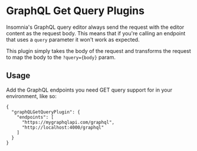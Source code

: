 # GraphQL Get Query Plugins

Insomnia's GraphQL query editor always send the request with the editor content as the request body.
This means that if you're calling an endpoint that uses a `query` parameter it won't work as expected.

This plugin simply takes the body of the request and transforms the request to map the body to the `?query={body}` param.

## Usage

Add the GraphQL endpoints you need GET query support for in your environment, like so:

```
{
  "graphQLGetQueryPlugin": {
    "endpoints": [
      "https://mygraphqlapi.com/graphql",
      "http://localhost:4000/graphql"
    ]
  }
}
```
